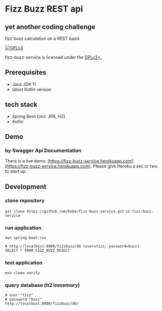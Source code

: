 # Fizz Buzz REST api

## yet another coding challenge

fizz buzz calculation on a REST basis

[![GPLv3](https://img.shields.io/badge/licence-GPLv3-brightgreen.svg)](http://www.gnu.org/licenses/gpl-3.0.html)

fizz-buzz-service is licensed under the [GPLv3+.](LICENSE)

## Prerequisites

- Java JDK 11
- latest Kotlin version

## tech stack

- Spring Boot (incl. JPA, H2)
- Kotlin

## Demo

### by Swagger Api Documentation

There is a live demo: [https://fizz-buzz-service.herokuapp.com](https://fizz-buzz-service.herokuapp.com).
Please give Heroku a sec or two to start up.

## Development

### clone repository

```git clone https://github.com/Kobe/fizz-buzz-service.git```
```cd fizz-buzz-service```

### run application

```mvn spring-boot:run```

```
# http://localhost:8080/fizzbuzz/db (user=fizz, password=buzz)
SELECT * FROM FIZZ_BUZZ_RESULT
```

### test application

```mvn clean verify```

### query database (h2 inmemory)

```
# user "fizz"
# password "buzz"
http://localhost:8080/fizzbuzz/db/
```